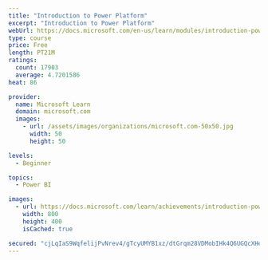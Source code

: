 ```yaml
---
title: "Introduction to Power Platform"
excerpt: "Introduction to Power Platform"
webUrl: https://docs.microsoft.com/en-us/learn/modules/introduction-power-platform/
type: course
price: Free
length: PT21M
ratings:
  count: 17903
  average: 4.7201586
heat: 86

provider:
  name: Microsoft Learn
  domain: microsoft.com
  images:
    - url: /assets/images/organizations/microsoft.com-50x50.jpg
      width: 50
      height: 50

levels:
  - Beginner

topics:
  - Power BI

images:
  - url: https://docs.microsoft.com/learn/achievements/introduction-power-platform-social.png
    width: 800
    height: 400
    isCached: true

secured: "cjLqIaS9WqfelijPvNrev4/gTcyUMYB1xz/dtGrqm28VDMobIHk4Q6UGQcXHeqvJkDKuIUD5exMzQWTHm8fyANvEdjxsWVdm/mgeowdmvN9j6ZdRBA9udAkBmvSgWWXyAiJzDNTNYfDFF+QWcsx8aW+D6rLPdWwRcPbjsjgQZAY+d9tM8qzTCZiw2G3hZqvyTxSOMA+Oj93sXqpJJ3IoGvpCu6ye/Iwa5CHe0jrTqpSjFaRyQJPneZwVjZqos5rhLy6DGsBxL0qCEqLLoPKqTOyX7N3elkdW+M6l1d5K2Y6W/aopYo6JEab2beRwPr/7H5gSwuKHb4gL0uZ7UTA9rCwF8UMWiwYfoTAZt7+mujEUI7LEgu4+S0C5QI9ztSo4FINZ20a6uUXDYFfghmEqpmOfPAKccH2iDEfFXTSQSub5/2YaH5QSqHLCDglwHu8D;rwnF9Db6c35Ve8BgMZVfxw=="
---
```


